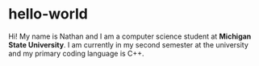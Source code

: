 # hello-world
Hi! My name is Nathan and I am a computer science student at **Michigan State University**.
I am currently in my second semester at the university and my primary coding language is C++.
